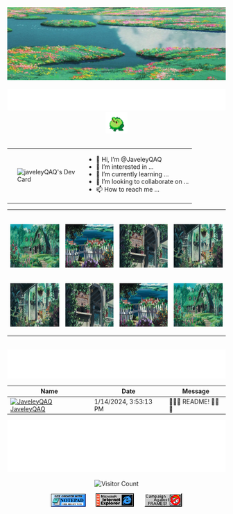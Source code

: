 <!-- - 👋 Hi, I’m @JaveleyQAQ
- 👀 I’m interested in ...
- 🌱 I’m currently learning ...
- 💞️ I’m looking to collaborate on ...
- 📫 How to reach me ... -->

<!---
JaveleyQAQ/JaveleyQAQ is a ✨ special ✨ repository because its `README.md` (this file) appears on your GitHub profile.
You can click the Preview link to take a look at your changes.
--->




<!-- "Hero" Header -->
<div align="center">
  <img src="images/head.jpg" style="max-width: 100%;" alt="Welcome to my Github Profile" />
  <br />
  <br />
	<img height="50" alt="My Name is Javeley and I like" src="./images/psersonal_note.svg" />
	<img alt="Afrog" height="50" src="images/afrog.gif"> 
  <br />
  <br />

<table  border="0">
  <tr>
    <td rowspan="3"><img src="https://api.daily.dev/devcards/5602940ab3c248749ccc790d07373cf5.png?r=w4c" width="160" style="margin-left: 10%;" align="left" alt="javeleyQAQ's Dev Card"/></td>
    	<td>
		<ul>
		<li> 👋 Hi, I’m @JaveleyQAQ</li> 
		<li> 👀 I’m interested in ...</li> 
		<li> 🌱 I’m currently learning ...</li> 
		<li> 💞️ I’m looking to collaborate on ...</li> 
		<li> 📫 How to reach me ... <br />
		</ul>
	</td>
  </tr>
</table>
 
</div>
  

<!-- Social -->
<table width="100%" align="center">
<tr>
<td align="center">
<a href="https://javeley.vercel.app">
<strong> </strong>
<br />

<p>
<img alt="Globe" height="100" src="images/1.jpg">
</a>
</p>

</td>


<td align="center">
<a href="https://javeley.vercel.app/">
<strong>  </strong>
<br />

<p>
<img height="100" alt="Music" src="images/2.jpg"> 
</a>
</p>
</td>

<td align="center">
<a href="https://javeley.vercel.app/">
<strong>  </strong>
<br />

<p>
<img height="100" alt="Music" src="images/3.jpg"> 
</a>
</p>
</td>

<td align="center">
<a href="https://javeley.vercel.app/">
<br />
<p>
<img height="100" alt="Music" src="images/4.jpg"> 
</a>
</p>
</td>
</tr>


<!-- Social 2 -->

<tr>
<td align="center">
<a href="https://javeley.vercel.app/">
<p>
<img height="100" alt="Music" src="images/4.jpg"> 
</a>
</p>
</td>


<td align="center">
<a href="https://javeley.vercel.app/">
<p>
<img height="100" alt="Music" src="images/3.jpg"> 
</a>
</p>
</td>

<td align="center">
<a href="https://javeley.vercel.app/">
<p>
<img height="100" alt="Music" src="images/2.jpg"> 
</a>
</p>
</td>

<td align="center">
<a href="https://javeley.vercel.app/">
<p>
<img height="100" alt="Music" src="images/1.jpg"> 
</a>
</p>
</td>


</tr>
</table>

<br />
<div align="center">
<a href="https://github.com/JaveleyQAQ/JaveleyQAQ/issues/1#issuecomment-new"><img src="images/guestbook.svg"></a> 
</div>


<!-- Guestbook -->
| Name | Date | Message |
|---|---|---|
| <a href="https://github.com/JaveleyQAQ"><img width="24" src="https://avatars.githubusercontent.com/u/132129852?v=4" alt="JaveleyQAQ" /> JaveleyQAQ</a> |1/14/2024, 3:53:13 PM| 🥶🥶🥶 README! 🥶🥶🥶

<!-- /Guestbook -->

<!-- Footer -->

<div align="center">

<img height="120" alt="Thanks for visiting me" width="100%" src="./images/marquee.svg" />
<br />

![Visitor Count](https://profile-counter.glitch.me/JaveleyQAQ/count.svg)


<img src="./images/notepad.gif" alt="Site created with Notepad" height="30" />
<!-- "margin-right: whatever;" -->
<span>&nbsp;&nbsp;&nbsp;&nbsp;</span>  
<img src="./images/ie_logo.gif" alt="Microsoft Internet Explorer" />
<span>&nbsp;&nbsp;&nbsp;&nbsp;</span>  
<img src="./images/noframes.gif" alt="Microsoft Internet Explorer" />

</div>


